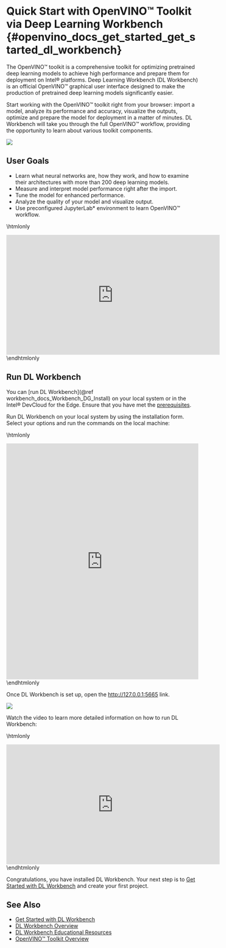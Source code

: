 # Quick Start with OpenVINO™ Toolkit via Deep Learning Workbench {#openvino_docs_get_started_get_started_dl_workbench}

The OpenVINO™ toolkit  is a comprehensive toolkit for optimizing pretrained deep learning models to achieve high performance and prepare them for deployment on Intel® platforms. Deep Learning Workbench (DL Workbench) is an official OpenVINO™ graphical user interface designed to make the production of pretrained deep learning models significantly easier.

Start working with the OpenVINO™ toolkit right from your browser: import a model, analyze its performance and accuracy, visualize the outputs, optimize and prepare the model for deployment in a matter of minutes. DL Workbench will take you through the full OpenVINO™ workflow, providing the opportunity to learn about various toolkit components.

![](./dl_workbench_img/openvino_in_dl_wb.png)

##  User Goals

* Learn what neural networks are, how they work, and how to examine their architectures with more than 200 deep learning models.
* Measure and interpret model performance right after the import​.
* Tune the model for enhanced performance.
* Analyze the quality of your model and visualize output.
* Use preconfigured JupyterLab\* environment to learn OpenVINO™ workflow. 

\htmlonly
<iframe width="560" height="315" src="https://www.youtube.com/embed/on8xSSTKCt8" title="YouTube video player" frameborder="0" allow="accelerometer; autoplay; clipboard-write; encrypted-media; gyroscope; picture-in-picture" allowfullscreen></iframe>
\endhtmlonly

## Run DL Workbench 

You can [run DL Workbench](@ref workbench_docs_Workbench_DG_Install) on your local system or in the Intel® DevCloud for the Edge. Ensure that you have met the [prerequisites](https://docs.openvinotoolkit.org/latest/workbench_docs_Workbench_DG_Prerequisites.html).

Run DL Workbench on your local system by using the installation form. Select your options and run the commands on the local machine:

\htmlonly
<iframe style="width: 100%; height: 620px;" src="https://openvinotoolkit.github.io/workbench_aux/"  frameborder="0" allow="clipboard-write;"></iframe>
\endhtmlonly

Once DL Workbench is set up, open the http://127.0.0.1:5665 link.

![](./dl_workbench_img/active_projects_page.png)

Watch the video to learn more detailed information on how to run DL Workbench:

\htmlonly
<iframe width="560" height="315" src="https://www.youtube.com/embed/JBDG2g5hsoM"  frameborder="0" allow="accelerometer; autoplay; clipboard-write; encrypted-media; gyroscope; picture-in-picture" allowfullscreen></iframe>
\endhtmlonly

Congratulations, you have installed DL Workbench. Your next step is to [Get Started with DL Workbench](https://docs.openvinotoolkit.org/latest/workbench_docs_Workbench_DG_Work_with_Models_and_Sample_Datasets.html) and create your first project. 

## See Also
* [Get Started with DL Workbench](https://docs.openvinotoolkit.org/latest/workbench_docs_Workbench_DG_Work_with_Models_and_Sample_Datasets.html)
* [DL Workbench Overview](https://docs.openvinotoolkit.org/latest/workbench_docs_Workbench_DG_Introduction.html)
* [DL Workbench Educational Resources](https://docs.openvinotoolkit.org/latest/workbench_docs_Workbench_DG_Additional_Resources.html)
* [OpenVINO™ Toolkit Overview](../index.md)
